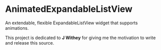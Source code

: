 AnimatedExpandableListView
==========================

An extendable, flexible ExpandableListView widget that supports animations.

This project is dedicated to <strong>J Withey</strong> for giving me the motivation to write and release this source.